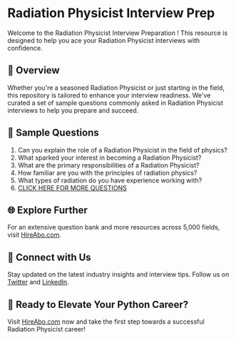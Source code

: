 # Radiation Physicist Interview Prep

Welcome to the Radiation Physicist Interview Preparation ! This resource is designed to help you ace your Radiation Physicist interviews with confidence.

## 🚀 Overview

Whether you're a seasoned Radiation Physicist or just starting in the field, this repository is tailored to enhance your interview readiness. We've curated a set of sample questions commonly asked in Radiation Physicist interviews to help you prepare and succeed.

## 📝 Sample Questions

1. Can you explain the role of a Radiation Physicist in the field of physics?
2. What sparked your interest in becoming a Radiation Physicist?
3. What are the primary responsibilities of a Radiation Physicist?
4. How familiar are you with the principles of radiation physics?
5. What types of radiation do you have experience working with?
6. [CLICK HERE FOR MORE QUESTIONS](https://hireabo.com/job/5_0_28/Radiation%20Physicist)

## 🌐 Explore Further

For an extensive question bank and more resources across 5,000 fields, visit [HireAbo.com](https://www.hireabo.com).

## 📱 Connect with Us

Stay updated on the latest industry insights and interview tips. Follow us on [Twitter](https://twitter.com/hireabo) and [LinkedIn](https://www.linkedin.com/in/hire-abo-3609972a8/).

## 🚀 Ready to Elevate Your Python Career?

Visit [HireAbo.com](https://www.hireabo.com) now and take the first step towards a successful Radiation Physicist career!